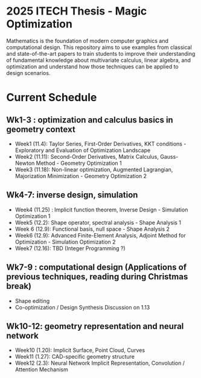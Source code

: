 # 2025 ITECH Thesis - Magic Optimization
Mathematics is the foundation of modern computer graphics and computational design. This repository aims to use examples from classical and state-of-the-art papers to train students to improve their understanding of fundamental knowledge about multivariate calculus, linear algebra, and optimization and understand how those techniques can be applied to design scenarios.

# Current Schedule

## Wk1-3 : optimization and calculus basics in geometry context
- Week1 (11.4): Taylor Series, First-Order Derivatives, KKT conditions - Exploratory and Evaluation of Optimization Landscape
- Week2 (11.11): Second-Order Derivatives, Matrix Calculus, Gauss-Newton Method - Geometry Optimization 1
- Week3 (11.18): Non-linear optimization, Augmented Lagrangian, Majorization Minimization - Geometry Optimization 2 

## Wk4-7: inverse design, simulation
- Week4 (11.25) : Implicit function theorem, Inverse Design - Simulation Optimization 1
- Week5 (12.2): Shape operator, spectral analysis - Shape Analysis 1
- Week 6 (12.9): Functional basis, null space - Shape Analysis 2
- Week6 (12.9): Advanced Finite-Element Analysis, Adjoint Method for Optimization - Simulation Optimization 2
- Week7 (12.16): TBD (Integer Programming ?)

## Wk7-9 : computational design (Applications of previous techniques, reading during Christmas break)
- Shape editing
- Co-optimization / Design Synthesis
Discussion on 1.13

## Wk10-12: geometry representation and neural network
- Week10 (1.20): Implicit Surface, Point Cloud, Curves
- Week11 (1.27): CAD-specific geometry structure
- Week12 (2.3): Neural Network Implicit Representation, Convolution / Attention Mechanism
